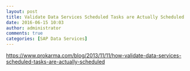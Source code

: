 ```yaml
---
layout: post
title: Validate Data Services Scheduled Tasks are Actually Scheduled
date: 2016-06-15 10:03
author: administrator
comments: true
categories: [SAP Data Services]
---
```

<a href="https://www.prokarma.com/blog/2013/11/11/how-validate-data-services-scheduled-tasks-are-actually-scheduled">https://www.prokarma.com/blog/2013/11/11/how-validate-data-services-scheduled-tasks-are-actually-scheduled</a>
